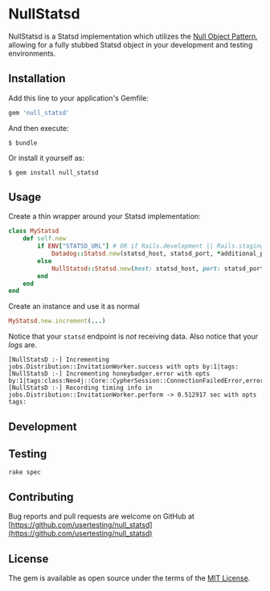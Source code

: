 # NullStatsd

NullStatsd is a Statsd implementation which utilizes the [Null Object Pattern](https://en.wikipedia.org/wiki/Null_object_pattern), allowing for a fully stubbed Statsd object in your development and testing environments.

## Installation

Add this line to your application's Gemfile:

```ruby
gem 'null_statsd'
```

And then execute:

    $ bundle

Or install it yourself as:

    $ gem install null_statsd

## Usage

Create a thin wrapper around your Statsd implementation:

```ruby
class MyStatsd
    def self.new
        if ENV["STATSD_URL"] # OR if Rails.development || Rails.staging ...
            Datadog::Statsd.new(statsd_host, statsd_port, *additional_params)
        else
            NullStatsd::Statsd.new(host: statsd_host, port: statsd_port, logger: Rails.logger)
        end
    end
end
```

Create an instance and use it as normal
```ruby
MyStatsd.new.increment(...)
```

Notice that your `statsd` endpoint is _not_ receiving data. Also notice that your _logs_ are.

```
[NullStatsD :-] Incrementing jobs.Distribution::InvitationWorker.success with opts by:1|tags:
[NullStatsD :-] Incrementing honeybadger.error with opts by:1|tags:class:Neo4j::Core::CypherSession::ConnectionFailedError,error:true
[NullStatsD :-] Recording timing info in jobs.Distribution::InvitationWorker.perform -> 0.512917 sec with opts tags:
```

## Development

## Testing

`rake spec`

## Contributing

Bug reports and pull requests are welcome on GitHub at [https://github.com/usertesting/null_statsd](https://github.com/usertesting/null_statsd)

## License

The gem is available as open source under the terms of the [MIT License](http://opensource.org/licenses/MIT).
